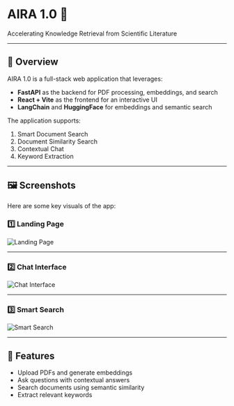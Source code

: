 # AIRA 1.0 🤖

Accelerating Knowledge Retrieval from Scientific Literature

---

## 📌 Overview

AIRA 1.0 is a full-stack web application that leverages:
- **FastAPI** as the backend for PDF processing, embeddings, and search
- **React + Vite** as the frontend for an interactive UI
- **LangChain** and **HuggingFace** for embeddings and semantic search

The application supports:
1. Smart Document Search  
2. Document Similarity Search  
3. Contextual Chat  
4. Keyword Extraction  

---

## 🖼️ Screenshots

Here are some key visuals of the app:

### 1️⃣ Landing Page

![Landing Page](src/assets/image.png)

---

### 2️⃣ Chat Interface

![Chat Interface](src/assets/image-1.png)

---

### 3️⃣ Smart Search

![Smart Search](src/assets/image-2.png)

---

## 🚀 Features

- Upload PDFs and generate embeddings
- Ask questions with contextual answers
- Search documents using semantic similarity
- Extract relevant keywords



